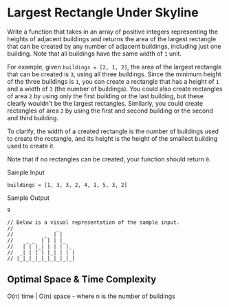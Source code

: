 # Largest Rectangle Under Skyline
Write a function that takes in an array of positive integers representing the heights of adjacent buildings and returns the area of the largest rectangle that can be created by any number of adjacent buildings, including just one building. Note that all buildings have the same width of `1` unit.

For example, given `buildings = [2, 1, 2]`, the area of the largest rectangle that can be created is `3`, using all three buildings. Since the minimum height of the three buildings is `1`, you can create a rectangle that has a height of `1` and a width of `3` (the number of buildings). You could also create rectangles of area `2` by using only the first building or the last building, but these clearly wouldn't be the largest rectangles. Similarly, you could create rectangles of area `2` by using the first and second building or the second and third building.

To clarify, the width of a created rectangle is the number of buildings used to create the rectangle, and its height is the height of the smallest building used to create it.

Note that if no rectangles can be created, your function should return `0`.

Sample Input
```
buildings = [1, 3, 3, 2, 4, 1, 5, 3, 2]
```
Sample Output
```
9

// Below is a visual representation of the sample input.
//              _
//          _  | |
//    _ _  | | | |_
//   | | |_| | | | |_
//  _| | | | |_| | | |
// |_|_|_|_|_|_|_|_|_|
```

## Optimal Space & Time Complexity

O(n) time | O(n) space - where n is the number of buildings
